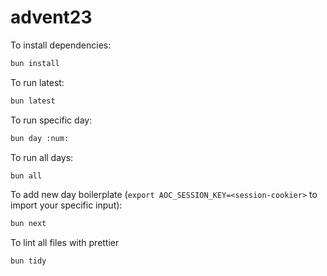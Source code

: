 # advent23

To install dependencies:

```bash
bun install
```

To run latest:

```bash
bun latest
```

To run specific day:

```bash
bun day :num:
```

To run all days:

```bash
bun all
```

To add new day boilerplate (`export AOC_SESSION_KEY=<session-cookier>` to import your specific input):

```bash
bun next
```

To lint all files with prettier

```bash
bun tidy
```
